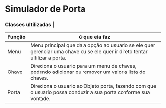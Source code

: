 # Simulador de Porta

### Classes ultilizadas |

Função | O que ela faz
-------|------------
Menu   | Menu principal que da a opção ao usuario se ele quer gerenciar uma chave ou se ele quer ir direto tentar ultilizar a porta.
Chave  | Direciona o usuario para um menu de chaves, podendo adicionar ou remover um valor a lista de chaves.
Porta  | Direciona o usuario ao Objeto porta, fazendo com que o usuario possa conduzir a sua porta conforme sua vontade.
